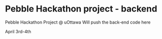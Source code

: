 # Pebble Hackathon project - backend

Pebble Hackathon Project @ uOttawa
Will push the back-end code here

April 3rd-4th
